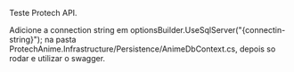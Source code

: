 Teste Protech API.

Adicione a connection string em optionsBuilder.UseSqlServer("{connectin-string}"); na pasta ProtechAnime.Infrastructure/Persistence/AnimeDbContext.cs, depois so rodar e utilizar o swagger.
